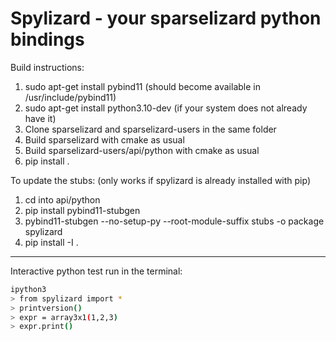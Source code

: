 # Spylizard - your sparselizard python bindings

Build instructions:

1. sudo apt-get install pybind11 (should become available in /usr/include/pybind11)
1. sudo apt-get install python3.10-dev (if your system does not already have it)
1. Clone sparselizard and sparselizard-users in the same folder
1. Build sparselizard with cmake as usual
1. Build sparselizard-users/api/python with cmake as usual
1. pip install .

To update the stubs: (only works if spylizard is already installed with pip)
1. cd into api/python
1. pip install pybind11-stubgen
1. pybind11-stubgen --no-setup-py --root-module-suffix stubs -o package spylizard
1. pip install -I .

---

Interactive python test run in the terminal:

```bash
ipython3
> from spylizard import *
> printversion()
> expr = array3x1(1,2,3)
> expr.print()
```

